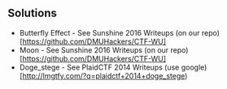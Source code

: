 ## Solutions

* Butterfly Effect - See Sunshine 2016 Writeups (on our repo)[https://github.com/DMUHackers/CTF-WU]
* Moon - See Sunshine 2016 Writeups (on our repo)[https://github.com/DMUHackers/CTF-WU]
* Doge_stege - See PlaidCTF 2014 Writeups (use google)[http://lmgtfy.com/?q=plaidctf+2014+doge_stege)

